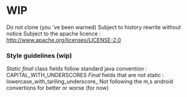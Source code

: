 WIP
=

Do not clone (you 've been warned)
Subject to history rewrite without notice
Subject to the apache licence : http://www.apache.org/licenses/LICENSE-2.0

### Style guidelines (wip)

_Static final_ class fields follow standard java convention : CAPITAL_WITH_UNDERSCORES
_Final_ fields that are not static : lowercase_with_tariling_underscore_
Not following the m,s android convertions for better or worse (for now)

